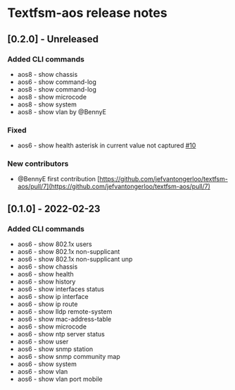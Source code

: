 # Textfsm-aos release notes

## [0.2.0] - Unreleased

### Added CLI commands

- aos8 - show chassis
- aos6 - show command-log
- aos8 - show command-log
- aos8 - show microcode
- aos8 - show system
- aos8 - show vlan by @BennyE

### Fixed

- aos6 - show health asterisk in current value not captured [#10](https://github.com/jefvantongerloo/textfsm-aos/pull/10)

### New contributors

- @BennyE first contribution [https://github.com/jefvantongerloo/textfsm-aos/pull/7](https://github.com/jefvantongerloo/textfsm-aos/pull/7)

## [0.1.0] - 2022-02-23

### Added CLI commands

- aos6 - show 802.1x users
- aos6 - show 802.1x non-supplicant
- aos6 - show 802.1x non-supplicant unp
- aos6 - show chassis
- aos6 - show health
- aos6 - show history
- aos6 - show interfaces status
- aos6 - show ip interface
- aos6 - show ip route
- aos6 - show lldp remote-system
- aos6 - show mac-address-table
- aos6 - show microcode
- aos6 - show ntp server status
- aos6 - show user
- aos6 - show snmp station
- aos6 - show snmp community map
- aos6 - show system
- aos6 - show vlan
- aos6 - show vlan port mobile
